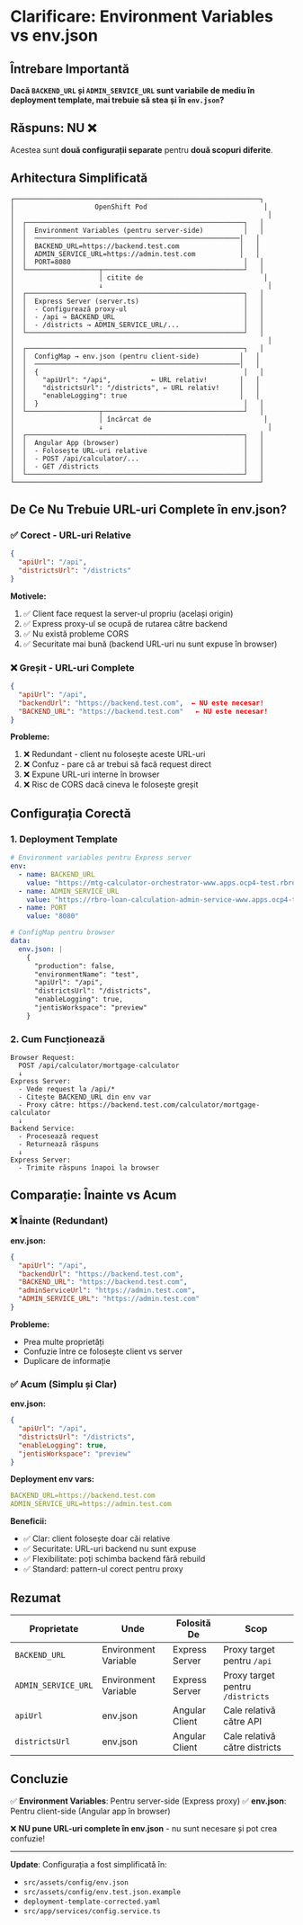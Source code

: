 # Clarificare: Environment Variables vs env.json

## Întrebare Importantă
**Dacă `BACKEND_URL` și `ADMIN_SERVICE_URL` sunt variabile de mediu în deployment template, mai trebuie să stea și în `env.json`?**

## Răspuns: **NU** ❌

Acestea sunt **două configurații separate** pentru **două scopuri diferite**.

## Arhitectura Simplificată

```
┌─────────────────────────────────────────────────────────────┐
│                    OpenShift Pod                             │
│                                                               │
│  ┌──────────────────────────────────────────────────────┐   │
│  │  Environment Variables (pentru server-side)          │   │
│  │  ───────────────────────────────────────────────────│   │
│  │  BACKEND_URL=https://backend.test.com               │   │
│  │  ADMIN_SERVICE_URL=https://admin.test.com           │   │
│  │  PORT=8080                                           │   │
│  └──────────────────┬───────────────────────────────────┘   │
│                     │ citite de                              │
│                     ↓                                         │
│  ┌──────────────────────────────────────────────────────┐   │
│  │  Express Server (server.ts)                          │   │
│  │  - Configurează proxy-ul                             │   │
│  │  - /api → BACKEND_URL                                │   │
│  │  - /districts → ADMIN_SERVICE_URL/...                │   │
│  └──────────────────────────────────────────────────────┘   │
│                                                               │
│  ┌──────────────────────────────────────────────────────┐   │
│  │  ConfigMap → env.json (pentru client-side)          │   │
│  │  ───────────────────────────────────────────────────│   │
│  │  {                                                   │   │
│  │    "apiUrl": "/api",          ← URL relativ!        │   │
│  │    "districtsUrl": "/districts", ← URL relativ!     │   │
│  │    "enableLogging": true                            │   │
│  │  }                                                   │   │
│  └──────────────────┬───────────────────────────────────┘   │
│                     │ încărcat de                            │
│                     ↓                                         │
│  ┌──────────────────────────────────────────────────────┐   │
│  │  Angular App (browser)                               │   │
│  │  - Folosește URL-uri relative                        │   │
│  │  - POST /api/calculator/...                          │   │
│  │  - GET /districts                                    │   │
│  └──────────────────────────────────────────────────────┘   │
└─────────────────────────────────────────────────────────────┘
```

## De Ce Nu Trebuie URL-uri Complete în env.json?

### ✅ Corect - URL-uri Relative
```json
{
  "apiUrl": "/api",
  "districtsUrl": "/districts"
}
```

**Motivele:**
1. ✅ Client face request la server-ul propriu (același origin)
2. ✅ Express proxy-ul se ocupă de rutarea către backend
3. ✅ Nu există probleme CORS
4. ✅ Securitate mai bună (backend URL-uri nu sunt expuse în browser)

### ❌ Greșit - URL-uri Complete
```json
{
  "apiUrl": "/api",
  "backendUrl": "https://backend.test.com",  ← NU este necesar!
  "BACKEND_URL": "https://backend.test.com"   ← NU este necesar!
}
```

**Probleme:**
1. ❌ Redundant - client nu folosește aceste URL-uri
2. ❌ Confuz - pare că ar trebui să facă request direct
3. ❌ Expune URL-uri interne în browser
4. ❌ Risc de CORS dacă cineva le folosește greșit

## Configurația Corectă

### 1. Deployment Template

```yaml
# Environment variables pentru Express server
env:
  - name: BACKEND_URL
    value: "https://mtg-calculator-orchestrator-www.apps.ocp4-test.rbro.rbg.cc"
  - name: ADMIN_SERVICE_URL
    value: "https://rbro-loan-calculation-admin-service-www.apps.ocp4-test.rbro.rbg.cc"
  - name: PORT
    value: "8080"

# ConfigMap pentru browser
data:
  env.json: |
    {
      "production": false,
      "environmentName": "test",
      "apiUrl": "/api",
      "districtsUrl": "/districts",
      "enableLogging": true,
      "jentisWorkspace": "preview"
    }
```

### 2. Cum Funcționează

```
Browser Request:
  POST /api/calculator/mortgage-calculator
  ↓
Express Server:
  - Vede request la /api/*
  - Citește BACKEND_URL din env var
  - Proxy către: https://backend.test.com/calculator/mortgage-calculator
  ↓
Backend Service:
  - Procesează request
  - Returnează răspuns
  ↓
Express Server:
  - Trimite răspuns înapoi la browser
```

## Comparație: Înainte vs Acum

### ❌ Înainte (Redundant)

**env.json:**
```json
{
  "apiUrl": "/api",
  "backendUrl": "https://backend.test.com",
  "BACKEND_URL": "https://backend.test.com",
  "adminServiceUrl": "https://admin.test.com",
  "ADMIN_SERVICE_URL": "https://admin.test.com"
}
```

**Probleme:**
- Prea multe proprietăți
- Confuzie între ce folosește client vs server
- Duplicare de informație

### ✅ Acum (Simplu și Clar)

**env.json:**
```json
{
  "apiUrl": "/api",
  "districtsUrl": "/districts",
  "enableLogging": true,
  "jentisWorkspace": "preview"
}
```

**Deployment env vars:**
```yaml
BACKEND_URL=https://backend.test.com
ADMIN_SERVICE_URL=https://admin.test.com
```

**Beneficii:**
- ✅ Clar: client folosește doar căi relative
- ✅ Securitate: URL-uri backend nu sunt expuse
- ✅ Flexibilitate: poți schimba backend fără rebuild
- ✅ Standard: pattern-ul corect pentru proxy

## Rezumat

| Proprietate | Unde | Folosită De | Scop |
|-------------|------|-------------|------|
| `BACKEND_URL` | Environment Variable | Express Server | Proxy target pentru `/api` |
| `ADMIN_SERVICE_URL` | Environment Variable | Express Server | Proxy target pentru `/districts` |
| `apiUrl` | env.json | Angular Client | Cale relativă către API |
| `districtsUrl` | env.json | Angular Client | Cale relativă către districts |

## Concluzie

✅ **Environment Variables**: Pentru server-side (Express proxy)
✅ **env.json**: Pentru client-side (Angular app în browser)

❌ **NU pune URL-uri complete în env.json** - nu sunt necesare și pot crea confuzie!

---

**Update**: Configurația a fost simplificată în:
- `src/assets/config/env.json`
- `src/assets/config/env.test.json.example`
- `deployment-template-corrected.yaml`
- `src/app/services/config.service.ts`

